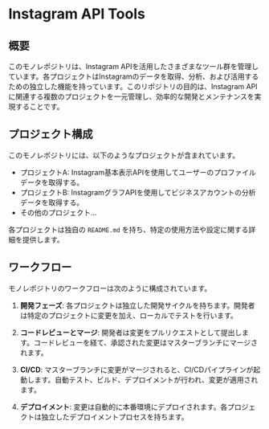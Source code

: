 # Instagram API Tools

## 概要
このモノレポジトリは、Instagram APIを活用したさまざまなツール群を管理しています。各プロジェクトはInstagramのデータを取得、分析、および活用するための独立した機能を持っています。このリポジトリの目的は、Instagram APIに関連する複数のプロジェクトを一元管理し、効率的な開発とメンテナンスを実現することです。

## プロジェクト構成
このモノレポジトリには、以下のようなプロジェクトが含まれています。

- プロジェクトA: Instagram基本表示APIを使用してユーザーのプロファイルデータを取得する。
- プロジェクトB: InstagramグラフAPIを使用してビジネスアカウントの分析データを取得する。
- その他のプロジェクト...

各プロジェクトは独自の `README.md` を持ち、特定の使用方法や設定に関する詳細を提供します。

## ワークフロー
モノレポジトリのワークフローは次のように構成されています。

1. **開発フェーズ**: 各プロジェクトは独立した開発サイクルを持ちます。開発者は特定のプロジェクトに変更を加え、ローカルでテストを行います。

2. **コードレビューとマージ**: 開発者は変更をプルリクエストとして提出します。コードレビューを経て、承認された変更はマスターブランチにマージされます。

3. **CI/CD**: マスターブランチに変更がマージされると、CI/CDパイプラインが起動します。自動テスト、ビルド、デプロイメントが行われ、変更が適用されます。

4. **デプロイメント**: 変更は自動的に本番環境にデプロイされます。各プロジェクトは独立したデプロイメントプロセスを持ちます。
